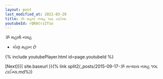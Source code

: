 ```yaml
---
layout: post
last_modified_at: 2021-03-29
title: ૐ સહૃષ્ટે નમહ ૧૦૮ ટાઈમ્સ
youtubeId: rQRAtrzIfso
---
```

 
 
 ૐ મહાથે નમહ  
 
 -  કોણ મહાન છે 
 
  
 
  
 
 
 
 
 
 


{% include youtubePlayer.html id=page.youtubeId %}
 
[Next]({{ site.baseurl }}{% link  split2/_posts/2015-09-17-ૐ સત્યાય નમહ ૧૦૮ ટાઈમ્સ.md%})
 

